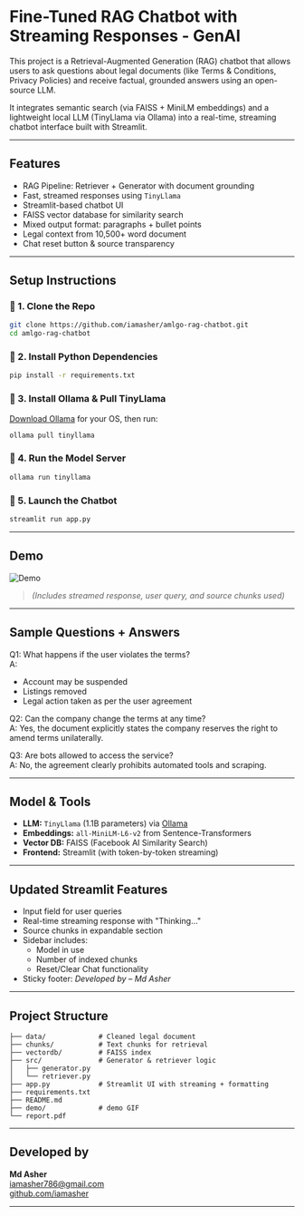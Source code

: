 # Fine-Tuned RAG Chatbot with Streaming Responses - GenAI 

This project is a Retrieval-Augmented Generation (RAG) chatbot that allows users to ask questions about legal documents (like Terms & Conditions, Privacy Policies) and receive factual, grounded answers using an open-source LLM.

It integrates semantic search (via FAISS + MiniLM embeddings) and a lightweight local LLM (TinyLlama via Ollama) into a real-time, streaming chatbot interface built with Streamlit.

---

## Features

- RAG Pipeline: Retriever + Generator with document grounding
- Fast, streamed responses using `TinyLlama`
- Streamlit-based chatbot UI
- FAISS vector database for similarity search
- Mixed output format: paragraphs + bullet points
- Legal context from 10,500+ word document
- Chat reset button & source transparency

---

## Setup Instructions

### 🔹 1. Clone the Repo

```bash
git clone https://github.com/iamasher/amlgo-rag-chatbot.git
cd amlgo-rag-chatbot
```

### 🔹 2. Install Python Dependencies

```bash
pip install -r requirements.txt
```

### 🔹 3. Install Ollama & Pull TinyLlama

[Download Ollama](https://ollama.com/download) for your OS, then run:

```bash
ollama pull tinyllama
```

### 🔹 4. Run the Model Server

```bash
ollama run tinyllama
```

### 🔹 5. Launch the Chatbot

```bash
streamlit run app.py
```

---

##  Demo

![Demo](https://github.com/iamasher/amlgo-rag-chatbot/raw/main/Demo.gif)

> _(Includes streamed response, user query, and source chunks used)_

---

## Sample Questions + Answers

Q1: What happens if the user violates the terms?  
 A:

- Account may be suspended
- Listings removed
- Legal action taken as per the user agreement

Q2: Can the company change the terms at any time?  
 A: Yes, the document explicitly states the company reserves the right to amend terms unilaterally.

Q3: Are bots allowed to access the service?  
 A: No, the agreement clearly prohibits automated tools and scraping.


---

## Model & Tools

- **LLM:** `TinyLlama` (1.1B parameters) via [Ollama](https://ollama.com)
- **Embeddings:** `all-MiniLM-L6-v2` from Sentence-Transformers
- **Vector DB:** FAISS (Facebook AI Similarity Search)
- **Frontend:** Streamlit (with token-by-token streaming)

---

## Updated Streamlit Features

- Input field for user queries
- Real-time streaming response with "Thinking..."
- Source chunks in expandable section
- Sidebar includes:
  - Model in use
  - Number of indexed chunks
  - Reset/Clear Chat functionality
- Sticky footer: _Developed by – Md Asher_

---

## Project Structure

```
├── data/             # Cleaned legal document
├── chunks/           # Text chunks for retrieval
├── vectordb/         # FAISS index
├── src/              # Generator & retriever logic
│   ├── generator.py
│   └── retriever.py
├── app.py            # Streamlit UI with streaming + formatting
├── requirements.txt
├── README.md
├── demo/             # demo GIF
└── report.pdf       
```

---

## Developed by

**Md Asher**  
 iamasher786@gmail.com  
 [github.com/iamasher](https://github.com/iamasher)

---

